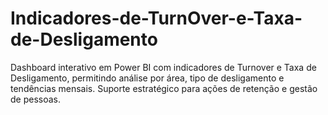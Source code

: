 # Indicadores-de-TurnOver-e-Taxa-de-Desligamento
Dashboard interativo em Power BI com indicadores de Turnover e Taxa de Desligamento, permitindo análise por área, tipo de desligamento e tendências mensais. Suporte estratégico para ações de retenção e gestão de pessoas.
